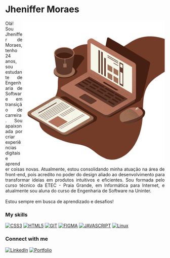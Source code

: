 

<h1>Jheniffer Moraes</h1>
<img align="right" alt="Vetor by Jheniffer Moraes" height="450" src="computer.png">

<p align="justify">Olá! Sou Jheniffer de Moraes, tenho 24 anos, sou estudante de Engenharia de Software em transição de carreira. Sou apaixonada por criar experiências digitais e aprender coisas novas. Atualmente, estou consolidando minha atuação na área de front-end, pois acredito no poder do design aliado ao desenvolvimento para transformar ideias em produtos intuitivos e eficientes. Sou formada pelo curso técnico da ETEC - Praia Grande, em Informática para Internet, e atualmente sou aluna do curso de Engenharia de Software na Uninter.
<br>
<br>
Estou sempre em busca de aprendizado e desafios!</p>

### My skills
[![CSS3](https://img.shields.io/badge/-css3-451f12?style=for-the-badge&logo=css&logoColor=fff&color:000)]()
[![HTML5](https://img.shields.io/badge/-html5-451f12?style=for-the-badge&logo=html5&logoColor=fff&color:000)]()
[![GIT](https://img.shields.io/badge/-git-451f12?style=for-the-badge&logo=git&logoColor=fff&color:000)]()
[![FIGMA](https://img.shields.io/badge/-figma-451f12?style=for-the-badge&logo=figma&logoColor=fff&color:000)]()
[![JAVASCRIPT](https://img.shields.io/badge/-javascript-451f12?style=for-the-badge&logo=javascript&logoColor=fff&color:000)]()
[![Linux](https://img.shields.io/badge/-linux-451f12?style=for-the-badge&logo=linux&logoColor=fff&color:FFF)]()

### Connect with me

[![LinkedIn](https://img.shields.io/badge/-LinkedIn-451f12?style=for-the-badge&logo=linkedin&logoColor=FF00F6&color:FFF)](https://www.linkedin.com/in/jheniffer-moraes/)
[![Portfolio](https://img.shields.io/badge/-Portfólio-451f12?style=for-the-badge&logo=Portfólio&logoColor=FF00F6&color:FFF)](https://jheniffermoraes.github.io/dio-portfolio/)





